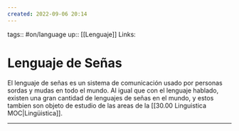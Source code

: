 ```yaml
---
created: 2022-09-06 20:14
---
```

tags:: #on/language 
up:: [[Lenguaje]]
Links: 
# Lenguaje de Señas
El lenguaje de señas es un sistema de comunicación usado por personas sordas y mudas en todo el mundo. Al igual que con el lenguaje hablado, existen una gran cantidad de lenguajes de señas en el mundo, y estos tambien son objeto de estudio de las areas de la [[30.00 Linguistica MOC|Lingüistica]].
___
